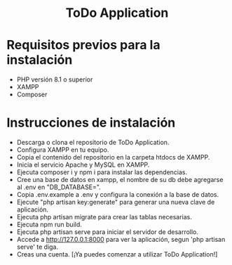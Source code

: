 <h1 style="text-align:center;">ToDo Application<h1>

# Requisitos previos para la instalación

-   PHP versión 8.1 o superior
-   XAMPP
-   Composer

# Instrucciones de instalación

-   Descarga o clona el repositorio de ToDo Application.
-   Configura XAMPP en tu equipo.
-   Copia el contenido del repositorio en la carpeta htdocs de XAMPP.
-   Inicia el servicio Apache y MySQL en XAMPP.
-   Ejecuta composer i y npm i para instalar las dependencias.
-   Cree una base de datos en xampp, el nombre de su db debe agregarse al .env en "DB_DATABASE=".
-   Copia .env.example a .env y configura la conexión a la base de datos.
-   Ejecute "php artisan key:generate" para generar una nueva clave de aplicación.
-   Ejecuta php artisan migrate para crear las tablas necesarias.
-   Ejecuta npm run build.
-   Ejecuta php artisan serve para iniciar el servidor de desarrollo.
-   Accede a http://127.0.0.1:8000 para ver la aplicación, segun 'php artisan serve' te diga.
-   Creas una cuenta.
    [¡Ya puedes comenzar a utilizar ToDo Application!]

